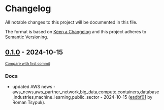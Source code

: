 # Changelog

All notable changes to this project will be documented in this file.

The format is based on [Keep a Changelog](http://keepachangelog.com/en/1.0.0/)
and this project adheres to [Semantic Versioning](http://semver.org/spec/v2.0.0.html).

<!-- insertion marker -->
## [0.1.0](https://github.com/tsypuk/aws-news/releases/tag/ver-2024-10-150.1.0) - 2024-10-15

<small>[Compare with first commit](https://github.com/tsypuk/aws-news/compare/21546d3bfe1056401d92c320d825aea9c8e35117...ver-2024-10-15)</small>

### Docs

- updated AWS news - aws_news,aws_partner_network,big_data,compute,containers,database,industries,machine_learning,public_sector - 2024-10-15 ([eadbf01](https://github.com/tsypuk/aws-news/commit/eadbf0154874c4a6882b2ede7700cf4a64be4801) by Roman Tsypuk).

